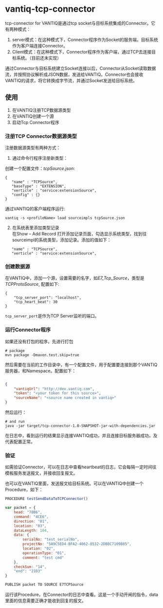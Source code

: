 # vantiq-tcp-connector

tcp-connector for VANTIQ是通过tcp socket与目标系统集成的Connector。它有两种模式：
1. server模式：在这种模式下，Connector程序作为Socket的服务端，目标系统作为客户端连接Connector。
2. Client模式：在这种模式下，Connector程序作为客户端，通过TCP去连接目标系统。（目前还未实现）

通过Connector与目标系统建立Socket连接以后，Connector从Socket读取数据流，并按照协议解析成JSON数据，发送给VANTIQ。Connector也会接收VANTIQ的请求，将它转换成字节流，并通过Socket发送给目标系统。


## 使用
1. 在VANTIQ注册TCP数据源类型 
2. 在VANTIQ创建一个源
3. 启动Tcp Connector程序


### 注册TCP Connector数据源类型
注册数据源类型有两种方式：
1. 通过命令行程序注册新类型：   

创建一个配置文件：*tcpSource.json*:
```
{
   "name" : "TCPSource",
   "baseType" : "EXTENSION",
   "verticle" : "service:extensionSource",
   "config" : {}
}
```

通过VANTIQ的客户端程序运行:
```
vantiq -s <profileName> load sourceimpls tcpSource.json
```

2. 在系统表里添加类型记录   
在Show – Add Record 打开添加记录页面，勾选显示系统类型，找到往sourceimpl的系统类型，添加记录。添加的值如下：
```
   "name" : "TCPSource",
   "verticle" : "service:extensionSource",
```

### 创建数据源
在VANTIQ中，添加一个源，设置需要的名字，如*E7_Tcp_Source*，类型是 *TCPProtoSource*, 配置如下:
```
{
    "tcp_server_port": "localhost",
    "tcp_heart_beat": 30
}
```
`tcp_server_port`是作为TCP Server监听的端口。


### 运行Connector程序
如果还没有打包的程序，先进行打包
```
# package
mvn package -Dmaven.test.skip=true 
```
然后需要在当前的工作目录中，有一个配置文件，用于配置要连接到那个VANTIQ服务器，和Namespace。配置如下：
```json

{
    "vantiqUrl": "http://dev.vantiq.com",
    "token": "<your token for this source>",
    "sourceName": "<source name created in vantiq>"
}
```

然后运行：
```
# and run
java -jar target/tcp-connector-1.0-SNAPSHOT-jar-with-dependencies.jar
```
在日志中，看到运行的结果显示连接VANTIQ成功，并且连接目标服务器成功，及代表配置正常。

### 验证
如需验证Connector，可以在日志中查看heartbeat的日志，它会每隔一定时间往模板服务发送报文，并接收回复报文。

也可以在VANTIQ里面，发送报文给目标系统。可以在VANTIQ中创建一个Procedure，如下：
```javascript
PROCEDURE testSendDataToTCPConnector()

var packet = {
    head: "78B6",
    command: "4CE6",
    direction: "01",
    location: "03",
    dataLength: 104,
    data: {
        serialNo: "test_serialNo",
        projectNo: "5A9C5ED4-BFA2-4062-8532-2DBBC7109B85",
        location: "02",
        operationType: "01",
        comment: "test cmd"
    },
    checkSum: "14",
    "end": "21D3"
}

PUBLISH packet TO SOURCE E7TCPSource 
```
运行该Procedure，在Connector的日志中查看。这是一个手动开闸的指令，data里面的信息需要正确才能收到回复的报文。

